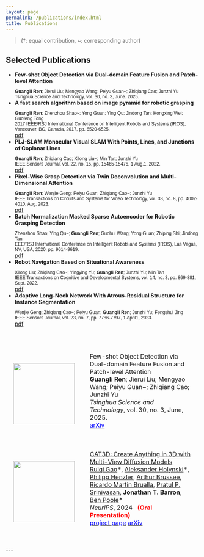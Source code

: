 ```yaml
---
layout: page
permalink: /publications/index.html
title: Publications
---
```


> (†: equal contribution, ~: corresponding author)

## Selected Publications
<p class="justify-align">
<ul>
  <li><b>Few-shot Object Detection via Dual-domain Feature Fusion and Patch-level Attention</b><br>
    <p style="font-family: Arial, sans-serif; font-size: 12px; margin-bottom: 0;">
      <b>Guangli Ren</b>; Jierui Liu; Mengyao Wang; Peiyu Guan~; Zhiqiang Cao; Junzhi Yu<br>Tsinghua Science and Technology, vol. 30, no. 3, June. 2025.
    </p>
  </li>

  <li><b>A fast search algorithm based on image pyramid for robotic grasping</b><br>
    <p style="font-family: Arial, sans-serif; font-size: 12px; margin-bottom: 0;">
      <b>Guangli Ren</b>; Zhenzhou Shao~; Yong Guan; Ying Qu; Jindong Tan; Hongxing Wei; Guofeng Tong<br>2017 IEEE/RSJ International Conference on Intelligent Robots and Systems (IROS), Vancouver, BC, Canada, 2017, pp. 6520-6525.
    </p></li>
  <div class="button">
      <a href="https://rengl.github.io/mypaper/papers/iros2017.pdf">pdf</a>
  </div>

  <li><b>PLJ-SLAM Monocular Visual SLAM With Points, Lines, and Junctions of Coplanar Lines</b><br> 
    <p style="font-family: Arial, sans-serif; font-size: 12px; margin-bottom: 0;">
      <b>Guangli Ren</b>; Zhiqiang Cao; Xilong Liu~; Min Tan; Junzhi Yu<br>IEEE Sensors Journal, vol. 22, no. 15, pp. 15465-15476, 1 Aug.1, 2022.
    </p>
  </li>
  <div class="button">
    <a href="https://rengl.github.io/mypaper/papers/pljslam.pdf">pdf</a>
  </div>

  <li><b>Pixel-Wise Grasp Detection via Twin Deconvolution and Multi-Dimensional Attention</b><br>
    <p style="font-family: Arial, sans-serif; font-size: 12px; margin-bottom: 0;">
      <b>Guangli Ren</b>; Wenjie Geng; Peiyu Guan; Zhiqiang Cao~; Junzhi Yu<br>IEEE Transactions on Circuits and Systems for Video Technology, vol. 33, no. 8, pp. 4002-4010, Aug. 2023.</p>
  </li>
  <div class="button">
    <a href="https://rengl.github.io/mypaper/papers/tdmagnet.pdf">pdf</a>
  </div>

  <li><b>Batch Normalization Masked Sparse Autoencoder for Robotic Grasping Detection</b><br> 
    <p style="font-family: Arial, sans-serif; font-size: 12px; margin-bottom: 0;">
      Zhenzhou Shao; Ying Qu~; <b>Guangli Ren</b>; Guohui Wang; Yong Guan; Zhiping Shi; Jindong Tan<br>EEE/RSJ International Conference on Intelligent Robots and Systems (IROS), Las Vegas, NV, USA, 2020, pp. 9614-9619.
    </p>
  </li>
  <div class="button">
    <a href="https://rengl.github.io/mypaper/papers/iros2020.pdf">pdf</a>
  </div>

  <li><b>Robot Navigation Based on Situational Awareness</b><br> 
    <p style="font-family: Arial, sans-serif; font-size: 12px; margin-bottom: 0;">
      Xilong Liu; Zhiqiang Cao~; Yingying Yu; <b>Guangli Ren</b>; Junzhi Yu; Min Tan<br>IEEE Transactions on Cognitive and Developmental Systems, vol. 14, no. 3, pp. 869-881, Sept. 2022.
    </p>
  </li>
  <div class="button">
      <a href="https://rengl.github.io/mypaper/papers/yyy.pdf">pdf</a>
  </div>
  
  <li><b>Adaptive Long-Neck Network With Atrous-Residual Structure for Instance Segmentation</b><br>
    <p style="font-family: Arial, sans-serif; font-size: 12px; margin-bottom: 0;">
      Wenjie Geng; Zhiqiang Cao~; Peiyu Guan; <b>Guangli Ren</b>; Junzhi Yu; Fengshui Jing<br>IEEE Sensors Journal, vol. 23, no. 7, pp. 7786-7797, 1 April1, 2023.
    </p>
  </li>
  <div class="button">
      <a href="https://rengl.github.io/mypaper/papers/gwj.pdf">pdf</a>
  </div>
</ul>
</p>

<br>
<table style="width:100%;border:0px;border-spacing:0px;border-collapse:separate;margin-right:auto;margin-left:auto;">
<tbody>
    <tr>
      <td style="padding:20px;width:25%;vertical-align:middle">
        <div class="one">
          <img src='https://rengl.github.io/images/dffpa.jpg' width="160">
        </div>
      </td>
      <td style="padding:20px;width:75%;vertical-align:middle">
        <!-- <a href="https://cat3d.github.io/"> -->
      <span class="papertitle">Few-shot Object Detection via Dual-domain Feature Fusion and Patch-level Attention</span>
        <!-- </a> -->
        <br>
        <strong>Guangli Ren</strong>; Jierui Liu; Mengyao Wang; Peiyu Guan~; Zhiqiang Cao; Junzhi Yu
        <br>
        <em>Tsinghua Science and Technology</em>, vol. 30, no. 3, June, 2025. 
        <!-- <font color="red"><strong>(Oral Presentation)</strong></font> -->
        <br>
        <!-- <a href="https://cat3d.github.io/"><font color="blue">project page</font></a> -->
        <a href="https://arxiv.org/abs/2405.10314"><font color="blue">arXiv</font></a>
        <p></p>
        <!-- <p>
        A single model built around diffusion and NeRF that does text-to-3D, image-to-3D, and few-view reconstruction, trains in 1 minute, and renders at 60FPS in a browser.
        </p> -->
      </td>
    </tr>
  <!-- <tr bgcolor="#ffffd0"> -->
  <tr>
      <td style="padding:20px;width:25%;vertical-align:middle">
        <div class="one">
          <img src='https://rengl.github.io/images/cat3d.jpg' width="160">
        </div>
      </td>
      <td style="padding:20px;width:75%;vertical-align:middle">
        <a href="https://cat3d.github.io/">
      <span class="papertitle">CAT3D: Create Anything in 3D with Multi-View Diffusion Models</span>
        </a>
        <br>
        <a href="https://ruiqigao.github.io/">Ruiqi Gao</a>*,
        <a href="https://holynski.org/">Aleksander Holynski</a>*, 
        <a href="https://henzler.github.io/">Philipp Henzler</a>,
        <a href="https://github.com/ArthurBrussee">Arthur Brussee</a>, 
        <a href="http://ricardomartinbrualla.com/">Ricardo Martin Brualla</a>, 
        <a href="https://pratulsrinivasan.github.io/">Pratul P. Srinivasan</a>,
        <strong>Jonathan T. Barron</strong>,
        <a href="https://poolio.github.io/">Ben Poole</a>*
        <br>
        <em>NeurIPS</em>, 2024 &nbsp <font color="red"><strong>(Oral Presentation)</strong></font>
        <br>
        <a href="https://cat3d.github.io/"><font color="blue">project page</font></a>
        <a href="https://arxiv.org/abs/2405.10314"><font color="blue">arXiv</font></a>
        <p></p>
        <!-- <p>
        A single model built around diffusion and NeRF that does text-to-3D, image-to-3D, and few-view reconstruction, trains in 1 minute, and renders at 60FPS in a browser.
        </p> -->
      </td>
    </tr>
</tbody>
</table>
---
<!-- 
## Degree Thesis
-->
